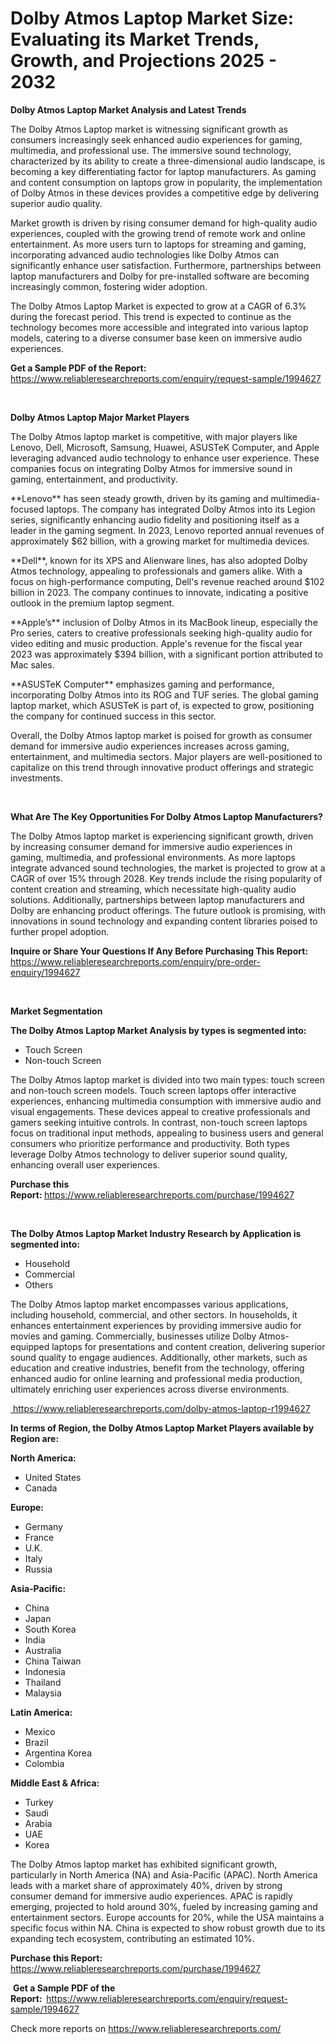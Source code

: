<p><h1>Dolby Atmos Laptop Market Size: Evaluating its Market Trends, Growth, and Projections 2025 - 2032</h1></p><p><strong>Dolby Atmos Laptop Market Analysis and Latest Trends</strong></p>
<p><p>The Dolby Atmos Laptop market is witnessing significant growth as consumers increasingly seek enhanced audio experiences for gaming, multimedia, and professional use. The immersive sound technology, characterized by its ability to create a three-dimensional audio landscape, is becoming a key differentiating factor for laptop manufacturers. As gaming and content consumption on laptops grow in popularity, the implementation of Dolby Atmos in these devices provides a competitive edge by delivering superior audio quality.</p><p>Market growth is driven by rising consumer demand for high-quality audio experiences, coupled with the growing trend of remote work and online entertainment. As more users turn to laptops for streaming and gaming, incorporating advanced audio technologies like Dolby Atmos can significantly enhance user satisfaction. Furthermore, partnerships between laptop manufacturers and Dolby for pre-installed software are becoming increasingly common, fostering wider adoption.</p><p>The Dolby Atmos Laptop Market is expected to grow at a CAGR of 6.3% during the forecast period. This trend is expected to continue as the technology becomes more accessible and integrated into various laptop models, catering to a diverse consumer base keen on immersive audio experiences.</p></p>
<p><strong>Get a Sample PDF of the Report:&nbsp;</strong> <a href="https://www.reliableresearchreports.com/enquiry/request-sample/1994627?utm_campaign=2794&utm_medium=2&utm_source=Github&utm_content=ia&utm_term=06042025&utm_id=dolby-atmos-laptop">https://www.reliableresearchreports.com/enquiry/request-sample/1994627</a></p>
<p>&nbsp;</p>
<p><strong>Dolby Atmos Laptop Major Market Players</strong></p>
<p><p>The Dolby Atmos laptop market is competitive, with major players like Lenovo, Dell, Microsoft, Samsung, Huawei, ASUSTeK Computer, and Apple leveraging advanced audio technology to enhance user experience. These companies focus on integrating Dolby Atmos for immersive sound in gaming, entertainment, and productivity.</p><p>**Lenovo** has seen steady growth, driven by its gaming and multimedia-focused laptops. The company has integrated Dolby Atmos into its Legion series, significantly enhancing audio fidelity and positioning itself as a leader in the gaming segment. In 2023, Lenovo reported annual revenues of approximately $62 billion, with a growing market for multimedia devices.</p><p>**Dell**, known for its XPS and Alienware lines, has also adopted Dolby Atmos technology, appealing to professionals and gamers alike. With a focus on high-performance computing, Dell's revenue reached around $102 billion in 2023. The company continues to innovate, indicating a positive outlook in the premium laptop segment.</p><p>**Apple’s** inclusion of Dolby Atmos in its MacBook lineup, especially the Pro series, caters to creative professionals seeking high-quality audio for video editing and music production. Apple's revenue for the fiscal year 2023 was approximately $394 billion, with a significant portion attributed to Mac sales.</p><p>**ASUSTeK Computer** emphasizes gaming and performance, incorporating Dolby Atmos into its ROG and TUF series. The global gaming laptop market, which ASUSTeK is part of, is expected to grow, positioning the company for continued success in this sector.</p><p>Overall, the Dolby Atmos laptop market is poised for growth as consumer demand for immersive audio experiences increases across gaming, entertainment, and multimedia sectors. Major players are well-positioned to capitalize on this trend through innovative product offerings and strategic investments.</p></p>
<p>&nbsp;</p>
<p><strong>What Are The Key Opportunities For Dolby Atmos Laptop Manufacturers?</strong></p>
<p><p>The Dolby Atmos laptop market is experiencing significant growth, driven by increasing consumer demand for immersive audio experiences in gaming, multimedia, and professional environments. As more laptops integrate advanced sound technologies, the market is projected to grow at a CAGR of over 15% through 2028. Key trends include the rising popularity of content creation and streaming, which necessitate high-quality audio solutions. Additionally, partnerships between laptop manufacturers and Dolby are enhancing product offerings. The future outlook is promising, with innovations in sound technology and expanding content libraries poised to further propel adoption.</p></p>
<p><strong>Inquire or Share Your Questions If Any Before Purchasing This Report:</strong> <a href="https://www.reliableresearchreports.com/enquiry/pre-order-enquiry/1994627?utm_campaign=2794&utm_medium=2&utm_source=Github&utm_content=ia&utm_term=06042025&utm_id=dolby-atmos-laptop">https://www.reliableresearchreports.com/enquiry/pre-order-enquiry/1994627</a></p>
<p>&nbsp;</p>
<p><strong>Market Segmentation</strong></p>
<p><strong>The Dolby Atmos Laptop Market Analysis by types is segmented into:</strong></p>
<p><ul><li>Touch Screen</li><li>Non-touch Screen</li></ul></p>
<p><p>The Dolby Atmos laptop market is divided into two main types: touch screen and non-touch screen models. Touch screen laptops offer interactive experiences, enhancing multimedia consumption with immersive audio and visual engagements. These devices appeal to creative professionals and gamers seeking intuitive controls. In contrast, non-touch screen laptops focus on traditional input methods, appealing to business users and general consumers who prioritize performance and productivity. Both types leverage Dolby Atmos technology to deliver superior sound quality, enhancing overall user experiences.</p></p>
<p><strong>Purchase this Report:&nbsp;</strong><a href="https://www.reliableresearchreports.com/purchase/1994627?utm_campaign=2794&utm_medium=2&utm_source=Github&utm_content=ia&utm_term=06042025&utm_id=dolby-atmos-laptop">https://www.reliableresearchreports.com/purchase/1994627</a></p>
<p>&nbsp;</p>
<p><strong>The Dolby Atmos Laptop Market Industry Research by Application is segmented into:</strong></p>
<p><ul><li>Household</li><li>Commercial</li><li>Others</li></ul></p>
<p><p>The Dolby Atmos laptop market encompasses various applications, including household, commercial, and other sectors. In households, it enhances entertainment experiences by providing immersive audio for movies and gaming. Commercially, businesses utilize Dolby Atmos-equipped laptops for presentations and content creation, delivering superior sound quality to engage audiences. Additionally, other markets, such as education and creative industries, benefit from the technology, offering enhanced audio for online learning and professional media production, ultimately enriching user experiences across diverse environments.</p></p>
<p><a href="https://www.reliableresearchreports.com/dolby-atmos-laptop-r1994627?utm_campaign=2794&utm_medium=2&utm_source=Github&utm_content=ia&utm_term=06042025&utm_id=dolby-atmos-laptop">&nbsp;https://www.reliableresearchreports.com/dolby-atmos-laptop-r1994627</a></p>
<p><strong>In terms of Region, the Dolby Atmos Laptop Market Players available by Region are:</strong></p>
<p>
    <p> <strong> North America: </strong>
        <ul>
            <li>United States</li>
            <li>Canada</li>
        </ul>
        </p> 
    <p> <strong> Europe: </strong>
        <ul>
            <li>Germany</li>
            <li>France</li>
            <li>U.K.</li>
            <li>Italy</li>
            <li>Russia</li>
        </ul>
        </p> 
    <p> <strong> Asia-Pacific: </strong>
        <ul>
            <li>China</li>
            <li>Japan</li>
            <li>South Korea</li>
            <li>India</li>
            <li>Australia</li>
            <li>China Taiwan</li>
            <li>Indonesia</li>
            <li>Thailand</li>
            <li>Malaysia</li>
        </ul>
        </p> 
    <p> <strong> Latin America: </strong>
        <ul>
            <li>Mexico</li>
            <li>Brazil</li>
            <li>Argentina Korea</li>
            <li>Colombia</li>
        </ul>
        </p> 
    <p> <strong> Middle East & Africa: </strong>
        <ul>
            <li>Turkey</li>
            <li>Saudi</li>
            <li>Arabia</li>
            <li>UAE</li>
            <li>Korea</li>
        </ul>
    </p>
    </p>
<p><p>The Dolby Atmos laptop market has exhibited significant growth, particularly in North America (NA) and Asia-Pacific (APAC). North America leads with a market share of approximately 40%, driven by strong consumer demand for immersive audio experiences. APAC is rapidly emerging, projected to hold around 30%, fueled by increasing gaming and entertainment sectors. Europe accounts for 20%, while the USA maintains a specific focus within NA. China is expected to show robust growth due to its expanding tech ecosystem, contributing an estimated 10%.</p></p>
<p><strong>Purchase this Report: </strong><a href="https://www.reliableresearchreports.com/purchase/1994627?utm_campaign=2794&utm_medium=2&utm_source=Github&utm_content=ia&utm_term=06042025&utm_id=dolby-atmos-laptop">https://www.reliableresearchreports.com/purchase/1994627</a></p>
<p>&nbsp;<strong>Get a Sample PDF of the Report:&nbsp;&nbsp;</strong><a href="https://www.reliableresearchreports.com/enquiry/request-sample/1994627?utm_campaign=2794&utm_medium=2&utm_source=Github&utm_content=ia&utm_term=06042025&utm_id=dolby-atmos-laptop">https://www.reliableresearchreports.com/enquiry/request-sample/1994627</a></p>
<p><strong></strong></p>
<p>Check more reports on <a href="https://www.reliableresearchreports.com/?utm_campaign=2794&utm_medium=2&utm_source=Github&utm_content=ia&utm_term=06042025&utm_id=dolby-atmos-laptop">https://www.reliableresearchreports.com/</a></p>
